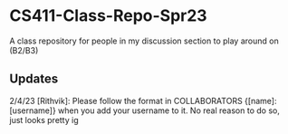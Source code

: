 # CS411-Class-Repo-Spr23
A class repository for people in my discussion section to play around on (B2/B3)

## Updates

2/4/23 [Rithvik]: Please follow the format in COLLABORATORS {[name]: [username]} when you add your username to it. No real reason to do so, just looks pretty ig
